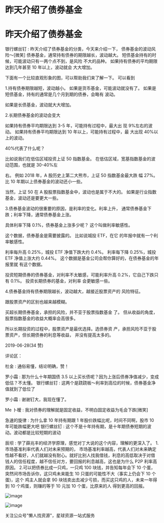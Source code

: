 # 昨天介绍了债券基金

# 昨天介绍了债券基金

银行螺丝钉 : 昨天介绍了债券基金的分类，今天来介绍一下， 债券基金的波动风险～[微笑] 债券基金，通常持有债券的期限越长，波动越大。 短债基金持有的时候，可能波动只有一两个点不到，是风险 不大的品种。 如果持有债券的平均期限达到几年甚至 10 年以上，波动就会 大大增加。

下面有一个比较直观形象的图，可以帮助我们来了解一下。 可以看到

1.持有债券期限越短，波动越小。 如果是货币基金，可能波动就没有了。 如果是短债基金，持有的通常是几个月到期的债券，会略有 波动。

如果是长债基金，波动就大大增加。

2.长期债券基金的波动会变大

如果持有债券平均期限达到 3-5 年，可能持有过程中，最大出 现 9%左右的波动。 如果持有债券平均期限达到 10 年以上，可能持有过程中，最 大出现 40%以上的波动。

40%代表了什么呢？

比如说我们在低估区域投资上证 50 指数基金。 在低估区域，宽基指数基金的波动范围，也就是 30-40%左

右。 例如 2018 年，A 股历史上第二大熊市，上证 50 指数基金最大跌 幅 27%。比 10 年期以上债券基金的波动还小一些。

当然，上证 50 在 A 股股票指数基金中，波动也是属于不大的。 如果是行业指数基金，波动还是要更大一些。

3.债券基金波动的很重要的原因，是利率的变化。利率上升， 通常债券基金下跌；利率下降，通常债券基金上涨。

具体利率下降 0.1%，债券基金上涨多少呢？ 这个叫做利率敏感性。

这个数据，债券基金是需要披露的。 比如说城投 ETF，在它 的年报中就有一个利率敏感性。

利率每升高 0.25%，城投 ETF 净值下跌大约 0.4%。 利率每下降 0.25%，城投 ETF 净值上涨大约 0.44%。 这个数据是基金公司会帮你算好的，在债券基金的年报里就 有这个数据。

投资短期债券的债券基金，对利率不太敏感，可能利率升高 0.2%，它自己下跌只有 0.1%。 投资长期债券的基金，对利率 会更敏感一些。

4.债券基金持有债券期限越长，波动越大，越接近股票资产的 风险特征。

跟股票资产的区别也越来越模糊。

买超长期债券基金，承担的风险，并不亚于股票指数基金 了。 但从收益的角度，股票指数基金的收益大概率会高很多。

所以长期投资的过程中，股票资产是最优选择。选债券资 产，承担风险不亚于股票资产，但长期债券的利息等收益， 并没有提高太多的。

2019-06-28(34 赞)

评论区：

杜金 : 通俗易懂，结论明确，赞！

罗小霜 : 那为什么十年期国债 3.5 以上买长债呢？因为上涨后债券净值减少，变成低估？不太懂。 银行螺丝钉 : 这两个是跷跷板～利率到高位的时候，债券基金净值就到了低位了

罗小霜 : 谢谢钉大，我现在懂了。

Me 卜暧 : 我对债券的理解就是固定收益，不明白固定收益为毛会下跌[微笑]

急速的旋律 : 为什么拿 10 年持有期跟 1 年股价跌幅比呢，时间不同啊，股市 10 年可能跌幅更大吧 银行螺丝钉 : 这个不是十年持有期，是十年期债券短期的波动。波动都是比较短期的波动

辰坝 : 学了薛兆丰的经济学原理，感觉对丁大说的这个内容，理解的更深入了。 1.市场基准利率代表人们对未来预期的， 市场基准利率越高，代表人们对未来确定性越不看好，人们就越没有耐心。就好比别人找我借钱，利息的高低取决于对借 钱人的信任程度，越不信任对方，要回报的利息越高，这也是为什么 P2P 利率高原因。 2.可以把债券比成一只鸡，一只鸡 100 块钱，并告知每年会下 10 个蛋，突然间市场告诉你，这只鸡未来能生 10 只蛋的可能性不大（事实上仍会下 10 个蛋)，这个 鸡主人就会拿 90 块钱卖出去减少亏损，而买这只鸡的人，未来一年得到 10 个鸡蛋，则赚的等于 10 元加 10 个蛋，比原来的人 得到更高的回报。

![image](img/Image_112.png)

![image](img/Image_113.png)

关注公众号"懒人找资源"，星球资源一站式服务